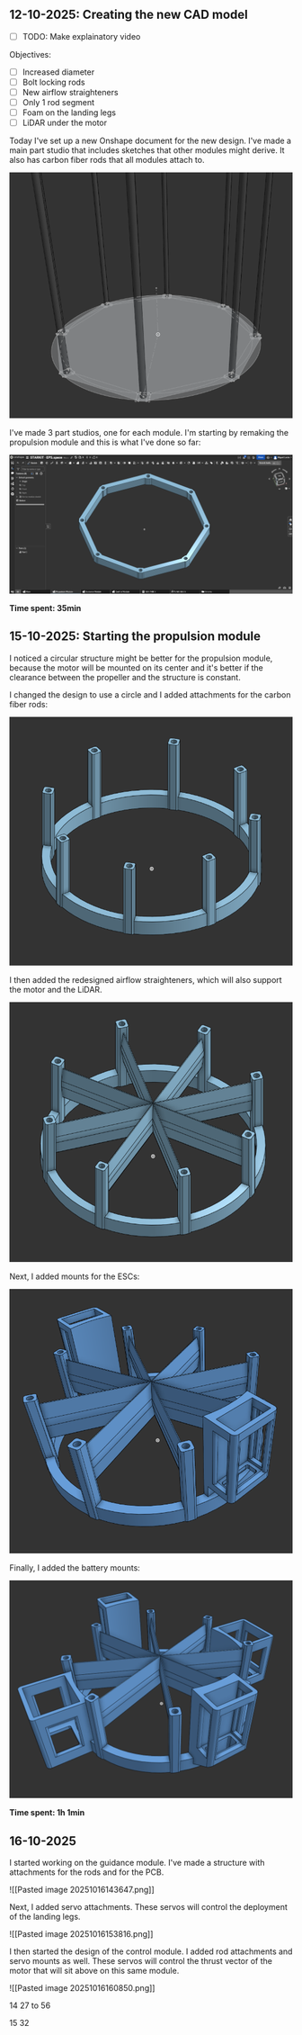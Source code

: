 ## 12-10-2025: Creating the new CAD model

- [ ] TODO: Make explainatory video

Objectives:

- [ ] Increased diameter
- [ ] Bolt locking rods
- [ ] New airflow straighteners
- [ ] Only 1 rod segment
- [ ] Foam on the landing legs
- [ ] LiDAR under the motor

Today I've set up a new Onshape document for the new design. I've made a main part studio that includes sketches that other modules might derive. It also has carbon fiber rods that all modules attach to.

![](Images/1.png)

I've made 3 part studios, one for each module. I'm starting by remaking the propulsion module and this is what I've done so far:

![](Images/2.png)

**Time spent: 35min**

## 15-10-2025: Starting the propulsion module

I noticed a circular structure might be better for the propulsion module, because the motor will be mounted on its center and it's better if the clearance between the propeller and the structure is constant.

I changed the design to use a circle and I added attachments for the carbon fiber rods:

![](Images/3.png)

I then added the redesigned airflow straighteners, which will also support the motor and the LiDAR.

![](Images/4.png)

Next, I added mounts for the ESCs:

![](Images/5.png)

Finally, I added the battery mounts:

![](Images/6.png)

**Time spent: 1h 1min**


## 16-10-2025

I started working on the guidance module. I've made a structure with attachments for the rods and for the PCB.

![[Pasted image 20251016143647.png]]

Next, I added servo attachments. These servos will control the deployment of the landing legs.

![[Pasted image 20251016153816.png]]

I then started the design of the control module. I added rod attachments and servo mounts as well. These servos will control the thrust vector of the motor that will sit above on this same module.

![[Pasted image 20251016160850.png]]

14 27 to 56

15 32